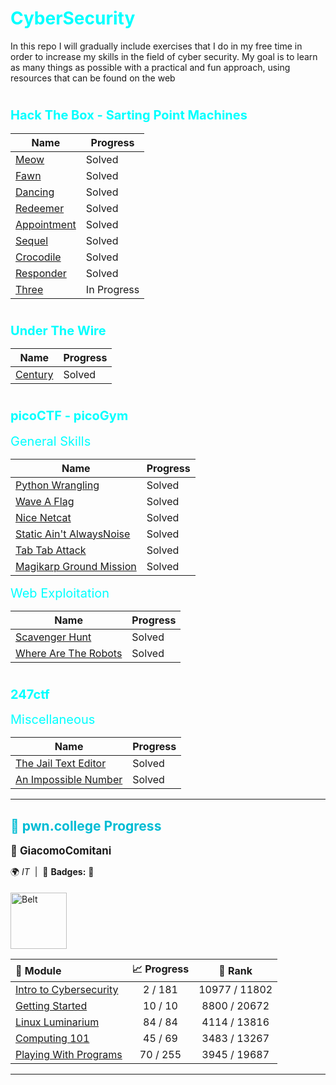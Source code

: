 # <h1><span style="color:cyan">CyberSecurity</span></h1>
In this repo I will gradually include exercises that I do in my free time in order to increase my skills in the field of cyber security. My goal is to learn as many things as possible with a practical and fun approach, using resources that can be found on the web

# <h3><span style="color:cyan; font-size:20px;">Hack The Box - Sarting Point Machines</span></h3>

| Name | Progress | 
|----------|----------|
| [Meow](./hackTheBox/startingPoint/meow.md) | Solved |
| [Fawn](./hackTheBox/startingPoint/fawn.md) | Solved |
| [Dancing](./hackTheBox/startingPoint/dancing.md) | Solved |
| [Redeemer](./hackTheBox/startingPoint/redeemer.md) | Solved |
| [Appointment](./hackTheBox/startingPoint/appointment.md) | Solved |
| [Sequel](./hackTheBox/startingPoint/sequel.md) | Solved |
| [Crocodile](./hackTheBox/startingPoint/crocodile.md) | Solved |
| [Responder](./hackTheBox/startingPoint/responder.md) | Solved |
| [Three](./hackTheBox/startingPoint/three.md) | In Progress |

# <h3><span style="color:cyan; font-size:20px;">Under The Wire</span></h3>

| Name | Progress | 
|----------|----------|
| [Century](./underTheWire/century.md) | Solved |

# <h3><span style="color:cyan; font-size:20px;">picoCTF - picoGym</span></h3>

<span style="color:cyan; font-size:20px;">General Skills</span>

| Name | Progress | 
|----------|----------|
| [Python Wrangling](./picoGym/generalSkills/pythonWrangling/solution.md) | Solved |
| [Wave A Flag](./picoGym/generalSkills/waveAFlag/solution.md) | Solved |
| [Nice Netcat](./picoGym/generalSkills/niceNetcat/solution.md) | Solved |
| [Static Ain't AlwaysNoise](./picoGym/generalSkills/staticAin'tAlwaysNoise/solution.md) | Solved |
| [Tab Tab Attack](./picoGym/generalSkills/tabTabAttack/solution.md) | Solved |
| [Magikarp Ground Mission](./picoGym/generalSkills/MagikarpGroundission/solution.md) | Solved |


<span style="color:cyan; font-size:20px;">Web Exploitation</span>

 Name | Progress | 
|----------|----------|
| [Scavenger Hunt](./picoGym/webExploitation/scavengerHunt/scavengerHunt.md) | Solved |
|[Where Are The Robots](./picoGym/webExploitation/whereAreTheRobots/whereAretheRobots.md) | Solved |

# <h3><span style="color:cyan; font-size:20px;">247ctf</span></h3>

<span style="color:cyan; font-size:20px;">Miscellaneous</span>

| Name | Progress | 
|----------|----------|
| [The Jail Text Editor](./247ctf/miscellaneous/theJailTexteditor.md) | Solved |
| [An Impossible Number](./247ctf/miscellaneous/anImpossibleNumber.md) |Solved| 

<!-- PWN_START -->
<hr/>
<h2 align="left" style="color:#00bcd4;">🔐 pwn.college Progress</h2>
<div align="left" style="margin-bottom:10px;">

  <strong style="font-size:1.2em;">👤 GiacomoComitani</strong><br/>

  🌍 <em>IT</em> &nbsp;|&nbsp; 🏅 <strong>Badges:</strong> 🐧<br/>

  <img src="https://pwn.college/belt/white.svg" alt="Belt" width="90" style="margin-top:5px;"/>


</div>

<table>
  <thead>
    <tr>
      <th align="left">📘 Module</th>
      <th align="center">📈 Progress</th>
      <th align="center">🏅 Rank</th>
    </tr>
  </thead>
  <tbody>
    <tr>
      <td><a href="https://pwn.college/intro-to-cybersecurity/">Intro to Cybersecurity</a></td>
      <td align="center">2 / 181</td>
      <td align="center">10977 / 11802</td>
    </tr>
    <tr>
      <td><a href="https://pwn.college/welcome/">Getting Started</a></td>
      <td align="center">10 / 10</td>
      <td align="center">8800 / 20672</td>
    </tr>
    <tr>
      <td><a href="https://pwn.college/linux-luminarium/">Linux Luminarium</a></td>
      <td align="center">84 / 84</td>
      <td align="center">4114 / 13816</td>
    </tr>
    <tr>
      <td><a href="https://pwn.college/computing-101/">Computing 101</a></td>
      <td align="center">45 / 69</td>
      <td align="center">3483 / 13267</td>
    </tr>
    <tr>
      <td><a href="https://pwn.college/fundamentals/">Playing With Programs</a></td>
      <td align="center">70 / 255</td>
      <td align="center">3945 / 19687</td>
    </tr>
  </tbody>
</table>
<hr/>
<!-- PWN_END -->












